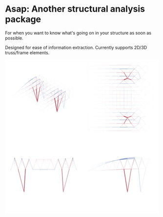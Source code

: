 # Asap: Another structural analysis package

For when you want to know what's going on in your structure as soon as possible.

Designed for ease of information extraction. Currently supports 2D/3D truss/frame elements.

![example structure](READMEassets/00016_displaced.png)
